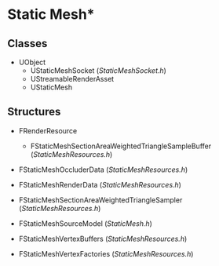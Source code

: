 # Static Mesh*

## Classes

* UObject
  * UStaticMeshSocket (_StaticMeshSocket.h_)
  * UStreamableRenderAsset
  * UStaticMesh

## Structures

* FRenderResource
  * FStaticMeshSectionAreaWeightedTriangleSampleBuffer (_StaticMeshResources.h_)

* FStaticMeshOccluderData (_StaticMeshResources.h_)
* FStaticMeshRenderData (_StaticMeshResources.h_)
* FStaticMeshSectionAreaWeightedTriangleSampler (_StaticMeshResources.h_)
* FStaticMeshSourceModel (_StaticMesh.h_)
* FStaticMeshVertexBuffers (_StaticMeshResources.h_)
* FStaticMeshVertexFactories (_StaticMeshResources.h_)

